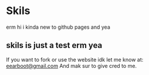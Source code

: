 # Skils
erm hi
i kinda new to github pages and yea


## skils is just a test erm yea
If you want to fork or use the website idk
let me know at: eearboot@gmail.com
And mak sur to give cred to me.
